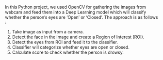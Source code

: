 In this Python project, we used OpenCV for gathering the images from webcam and feed them into a Deep Learning model which will classify whether the person’s eyes are ‘Open’ or ‘Closed’. The approach is as follows :
1. Take image as input from a camera.
2. Detect the face in the image and create a Region of Interest (ROI).
3. Detect the eyes from ROI and feed it to the classifier.
4. Classifier will categorize whether eyes are open or closed.
5. Calculate score to check whether the person is drowsy.
